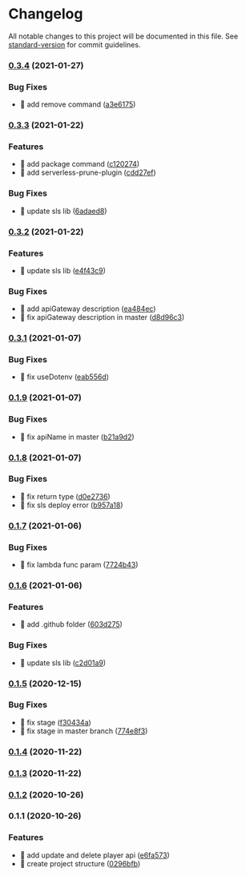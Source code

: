 # Changelog

All notable changes to this project will be documented in this file. See [standard-version](https://github.com/conventional-changelog/standard-version) for commit guidelines.

### [0.3.4](https://github.com/yeukfei02/deno-serverless/compare/v0.3.3...v0.3.4) (2021-01-27)


### Bug Fixes

* 🐛 add remove command ([a3e6175](https://github.com/yeukfei02/deno-serverless/commit/a3e61753f6f61383a348df5d631e20f7d273c995))

### [0.3.3](https://github.com/yeukfei02/deno-serverless/compare/v0.3.2...v0.3.3) (2021-01-22)


### Features

* 🎸 add package command ([c120274](https://github.com/yeukfei02/deno-serverless/commit/c12027426f4ec0f777ad3488691a631228f56013))
* 🎸 add serverless-prune-plugin ([cdd27ef](https://github.com/yeukfei02/deno-serverless/commit/cdd27ef0cddd7c3481a1ae6648af8cbac865f6d8))


### Bug Fixes

* 🐛 update sls lib ([6adaed8](https://github.com/yeukfei02/deno-serverless/commit/6adaed837b864bdeb7c7dc96bda6150011d137ac))

### [0.3.2](https://github.com/yeukfei02/deno-serverless/compare/v0.3.1...v0.3.2) (2021-01-22)


### Features

* 🎸 update sls lib ([e4f43c9](https://github.com/yeukfei02/deno-serverless/commit/e4f43c9c15b19e55287c6b17050e9468eeb67891))


### Bug Fixes

* 🐛 add apiGateway description ([ea484ec](https://github.com/yeukfei02/deno-serverless/commit/ea484ecd9ca9489f881a1be67bbf1cdc09538030))
* 🐛 fix apiGateway description in master ([d8d96c3](https://github.com/yeukfei02/deno-serverless/commit/d8d96c313c88fd902fa04ffb5a372bbb4faaed32))

### [0.3.1](https://github.com/yeukfei02/deno-serverless/compare/v0.1.9...v0.3.1) (2021-01-07)


### Bug Fixes

* 🐛 fix useDotenv ([eab556d](https://github.com/yeukfei02/deno-serverless/commit/eab556d8df94c1f4dd7ad9b024327f054312fc33))

### [0.1.9](https://github.com/yeukfei02/deno-serverless/compare/v0.1.8...v0.1.9) (2021-01-07)


### Bug Fixes

* 🐛 fix apiName in master ([b21a9d2](https://github.com/yeukfei02/deno-serverless/commit/b21a9d2d39d70a20e30c99897688e5981175e3a2))

### [0.1.8](https://github.com/yeukfei02/deno-serverless/compare/v0.1.7...v0.1.8) (2021-01-07)


### Bug Fixes

* 🐛 fix return type ([d0e2736](https://github.com/yeukfei02/deno-serverless/commit/d0e27368995c00fdb1c04ab230031409acf58b9a))
* 🐛 fix sls deploy error ([b957a18](https://github.com/yeukfei02/deno-serverless/commit/b957a18f7fbeec48391784a2865e2fa6d103b80b))

### [0.1.7](https://github.com/yeukfei02/deno-serverless/compare/v0.1.6...v0.1.7) (2021-01-06)


### Bug Fixes

* 🐛 fix lambda func param ([7724b43](https://github.com/yeukfei02/deno-serverless/commit/7724b4346ac8cba4e4de86b78d327a932c092110))

### [0.1.6](https://github.com/yeukfei02/deno-serverless/compare/v0.1.5...v0.1.6) (2021-01-06)


### Features

* 🎸 add .github folder ([603d275](https://github.com/yeukfei02/deno-serverless/commit/603d275fa47988f0a293bbdb21861cedf1b58a20))


### Bug Fixes

* 🐛 update sls lib ([c2d01a9](https://github.com/yeukfei02/deno-serverless/commit/c2d01a916d401e359f3af9d83fdf892398726da0))

### [0.1.5](https://github.com/yeukfei02/deno-serverless/compare/v0.1.4...v0.1.5) (2020-12-15)


### Bug Fixes

* 🐛 fix stage ([f30434a](https://github.com/yeukfei02/deno-serverless/commit/f30434afba15cf479c496c8e5de805b044d7781f))
* 🐛 fix stage in master branch ([774e8f3](https://github.com/yeukfei02/deno-serverless/commit/774e8f388f30a6dbaa8bd24eefb81c4bfadbfbe0))

### [0.1.4](https://github.com/yeukfei02/deno-serverless/compare/v0.1.3...v0.1.4) (2020-11-22)

### [0.1.3](https://github.com/yeukfei02/deno-serverless/compare/v0.1.2...v0.1.3) (2020-11-22)

### [0.1.2](https://github.com/yeukfei02/deno-serverless/compare/v0.1.1...v0.1.2) (2020-10-26)

### 0.1.1 (2020-10-26)


### Features

* 🎸 add update and delete player api ([e6fa573](https://github.com/yeukfei02/deno-serverless/commit/e6fa57314372573ebcc06d72c6acbfbf1f1e637e))
* 🎸 create project structure ([0296bfb](https://github.com/yeukfei02/deno-serverless/commit/0296bfb1c4038af71425f65f32c05b33320e6026))
